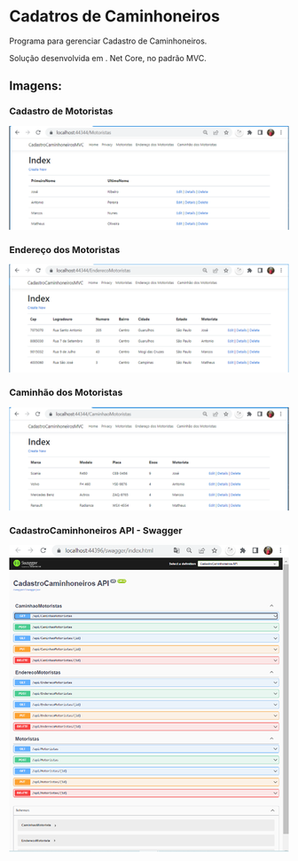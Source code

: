 # Cadatros de Caminhoneiros

Programa para gerenciar Cadastro de Caminhoneiros.

Solução desenvolvida em . Net Core, no padrão MVC.



## Imagens: 

### Cadastro de Motoristas

<img src=".\img\img01-IndexMotoristas.png"  />

### Endereço dos Motoristas

<img src=".\img\img02-IndexEnderecoMotoristas.png"  />

### Caminhão dos Motoristas

<img src=".\img\img03-CaminhaoMotoristas.png"  />



### CadastroCaminhoneiros API - Swagger

<img src=".\img\img04-Swagger-CadCaminhoneirosAPI.png"  />

